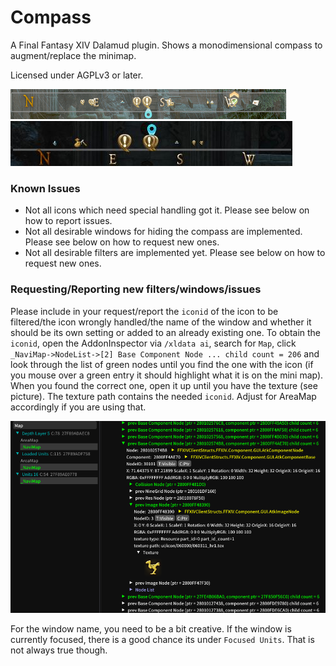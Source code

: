 ﻿# Compass

A Final Fantasy XIV Dalamud plugin.
Shows a monodimensional compass to augment/replace the minimap.

Licensed under AGPLv3 or later.

![](docs/compass_showcase.gif)
![](docs/compass_line.jpg)

### Known Issues

- Not all icons which need special handling got it. Please see below on how to report issues.
- Not all desirable windows for hiding the compass are implemented. Please see below on how to request new ones.
- Not all desirable filters are implemented yet. Please see below on how to request new ones.

### Requesting/Reporting new filters/windows/issues

Please include in your request/report the `iconid` of the icon
to be filtered/the icon wrongly handled/the name of the window
and whether it should be its own setting or added to an already existing one.
To obtain the `iconid`, open the AddonInspector via `/xldata ai`,
search for `Map`, click `_NaviMap->NodeList->[2] Base Component Node ... child count = 206`
and look through the list of green nodes until you find the one with the icon
(if you mouse over a green entry it should highlight what it is on the mini map).
When you found the correct one, open it up until you have the texture (see picture).
The texture path contains the needed `iconid`.
Adjust for AreaMap accordingly if you are using that.

![](docs/icondid_example.png)

For the window name, you need to be a bit creative. If the window is currently focused,
there is a good chance its under `Focused Units`.
That is not always true though. 